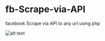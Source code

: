 # fb-Scrape-via-API
facebook Scrape via API to any url using php


![alt text](http://prntscr.com/f3kupr)
